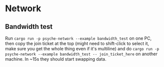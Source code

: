 # Network

## Bandwidth test

Run `cargo run -p psyche-network --example bandwidth_test` on one PC, then copy the join ticket at the top (might need to shift-click to select it, make sure you get the whole thing even if it's multiline) and do `cargo run -p psyche-network --example bandwidth_test -- join_ticket_here` on another machine. In ~15s they should start swapping data.
